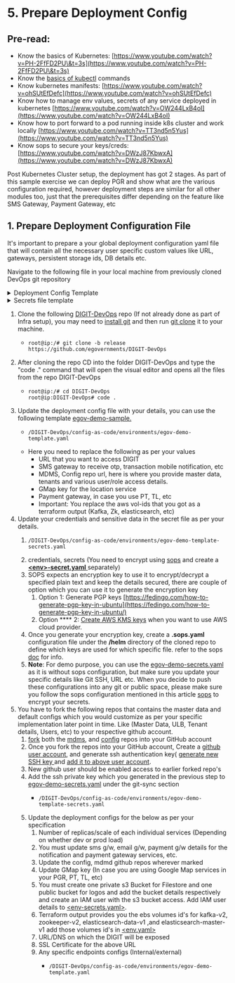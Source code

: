 # 5. Prepare Deployment Config

## Pre-read:

* Know the basics of Kubernetes: [https://www.youtube.com/watch?v=PH-2FfFD2PU\&t=3s](https://www.youtube.com/watch?v=PH-2FfFD2PU\&t=3s)
* Know the [basics of kubectl](https://www.tutorialspoint.com/kubernetes/kubernetes\_kubectl\_commands.htm) commands
* Know kubernetes manifests: [https://www.youtube.com/watch?v=ohSUtEfDefc](https://www.youtube.com/watch?v=ohSUtEfDefc)
* Know how to manage env values, secrets of any service deployed in kubernetes [https://www.youtube.com/watch?v=OW244LxB4oI](https://www.youtube.com/watch?v=OW244LxB4oI)
* Know how to port forward to a pod running inside k8s cluster and work locally [https://www.youtube.com/watch?v=TT3nd5n5Yus](https://www.youtube.com/watch?v=TT3nd5n5Yus)
* Know sops to secure your keys/creds: [https://www.youtube.com/watch?v=DWzJ87KbwxA](https://www.youtube.com/watch?v=DWzJ87KbwxA)

Post Kubernetes Cluster setup, the deployment has got 2 stages. As part of this sample exercise we can deploy PGR and show what are the various configuration required, however deployment steps are similar for all other modules too, just that the prerequisites differ depending on the feature like SMS Gateway, Payment Gateway, etc

## 1. Prepare Deployment Configuration File&#x20;

It's important to prepare a your global deployment configuration yaml file that will contain all the necessary user specific custom values like URL, gateways, persistent storage ids, DB details etc.&#x20;

Navigate to the following file in your local machine from previously cloned DevOps git repository

<details>

<summary>Deployment Config Template</summary>

```
// Copy the content and replace your details at the marked places

global:
   domain: <Domain> ## Add your Domain Name Eg: digit.try.com
   
cluster-configs:
    namespaces:  
      create: true
      values: [ backbone, cert-manager, egov, es-cluster, kafka-cluster, logging, monitoring, playground, zookeeper-cluster ]
    
    root-ingress:
      cert-issuer: letsencrypt-prod
    configmaps:
        egov-config:
            data:
                db-host: <db-host name> ## Add db-host name eg: egov-demo.database.azure.com
                db-name: <db-name> ## Add db-name
                db-url: <Add jdbc-url" ## example: jdbc:postgresql://egov-demo.postgres.database.azure.com:5432/egov_demo
                domain: "your Domain Name" ## Add your Domain Name    
                egov-services-fqdn-name: "https://<Domain Name>/" ## Add your Domain Name
                egov-state-level-tenant-id: "Add tenant id" ##example: pb
                s3-assets-bucket: "s3-assets-bucket name" ## Add s3-assets-bucket name
                
                 ## Do not Change
                es-host: "elasticsearch-data-v1.es-cluster"
                es-indexer-host: "http://elasticsearch-data-v1.es-cluster:9200/"
                flyway-locations: "filesystem:/flyway/sql,filesystem:/flyway/seed,filesystem:/flyway/qa"
                kafka-brokers: "kafka-v2.kafka-cluster:9092"
                kafka-infra-brokers: kafka-v2-infra.kafka-cluster:9092
                logging-level-jdbc: "DEBUG"
                mobile-validation-workaround: "true"
                serializers-timezone-in-ist: "true"
                server-tomcat-max-connections: "500"
                server-tomcat-max-threads: "10"
                sms-enabled: "true"
                spring-datasource-tomcat-initialSize: "1"
                spring-datasource-tomcat-max-active: "2"
                spring-jpa-show-sql: "true"
                timezone: Asia/Kolkata
                tracer-errors-provideexceptionindetails: "true"

        egov-service-host: ## Change only if have changed the defaults
            data:
                billing-service: http://billing-service.egov:8080/
                collection-services: http://collection-services.egov:8080/
                collection-search-indexer: http://collection-search-indexer.egov:8080/
                dashboard-analytics: http://dashboard-analytics.egov:8080/
                dashboard-ingest: http://dashboard-ingest.egov:8080/
                egov-common-masters: http://egov-common-masters.egov:8080/
                egov-apportion-service: http://egov-apportion-service.egov:8080/
                egf-master: http://egf-master.egov:8080/
                egf-instrument: http://egf-instrument.egov:8080/
                egov-accesscontrol: http://egov-accesscontrol.egov:8080/
                egov-user: http://egov-user.egov:8080/
                egov-location: http://egov-location.egov:8080/
                egov-filestore: http://egov-filestore.egov:8080/
                egov-localization: http://egov-localization.egov:8080/
                egov-idgen: http://egov-idgen.egov:8080/
                egov-otp: http://egov-otp.egov:8080/
                egov-mdms-service: http://egov-mdms-service.egov:8080/
                egov-mdms-create: http://egov-mdms-create.egov:8080/
                egov-enc-service: http://egov-enc-service.egov:8080/
                egov-workflow-v2: http://egov-workflow-v2.egov:8080/
                egov-searcher: http://egov-searcher.egov:8080/
                egov-data-uploader: http://egov-data-uploader.egov:8080/
                egov-indexer: http://egov-indexer.egov:8080/
                egov-hrms: http://egov-hrms.egov:8080/
                es-client: http://elasticsearch-data-v1.es-cluster:9200
                location: http://location.egov:8080/
                property-services: http://property-services.egov:8080/
                pt-calculator-v2: http://pt-calculator-v2.egov:8080/
                pt-services-v2: http://pt-services-v2.egov:8080/
                pdf-service: http://pdf-service.egov:8080/
                report: http://report.egov:8080/
                tl-services: http://tl-services.egov:8080/
                tl-workflow: http://tl-workflow.egov:8080/
                tl-calculator: http://tl-calculator.egov:8080/
                user-otp: http://user-otp.egov:8080/
                ws-calculator: http://ws-calculator.egov:8080/
                ws-services: http://ws-services.egov:8080/
                firenoc-services: http://firenoc-services.egov:8080/
                firenoc-calculator: http://firenoc-calculator.egov:8080/
                egov-user-event: http://egov-user-event.egov:8080/
                sw-services: "http://sw-services.egov:8080/"
                sw-calculator: "http://sw-calculator.egov:8080/"
                bpa-services: "http://bpa-services.egov:8080/"
                bpa-calculator: "http://bpa-calculator.egov:8080/"
                rainmaker-pgr: "http://rainmaker-pgr:8080/"
                egov-user-chatbot: "http://egov-user-chatbot:8080/"
                zuul: "http://zuul:8080/"

egov-filestore:
  volume: /opt/eGov/filestore
  is-bucket-fixed: "true"
  is-s3-enabled: "true"
  fixed-bucketname: filestore bucket name  ## Add filestore bucket name

egov-idgen:
  idformat-from-mdms: "true"

egov-notification-sms:
  sms-provider-url: "sms provider url" ## Add sms provider url
  sms.provider.class: "Generic"
  sms.provider.contentType:  "application/x-www-form-urlencoded"
  sms-config-map: "{'User':'$username', 'passwd': '$password', 'sid':'$senderid', 'mobilenumber':'$mobileno', 'message':'$message', 'mtype':'N', 'DR':'N', 'smsservicetype':'singlemsg'}"
  sms-gateway-to-use: "sms provider name" ## Add sms provider name
  sms-sender: "sms sender" ## Add sms sender
  sms-sender-requesttype: "GET"
  sms-custom-config: "true"
  sms-extra-req-params: "mtype=N&DR=Y"
  sms-sender-req-param-name: "sid"
  sms-sender-username-req-param-name: "User"
  sms-sender-password-req-param-name: "passwd"
  sms-destination-mobile-req-param-name: "mobilenumber"
  sms-message-req-param-name: "message"
  sms-error-codes: "401,403,404,405,406,407,408,409,410,411,412,413,414"


chatbot:
  kafka-topics-partition-count: 3
  kafka-topics-replication-factor: 2
  kafka-consumer-poll-ms: 10
  kafka-producer-linger-ms: 5

  contact-card-whatsapp-number: "+918744960111" 
  contact-card-whatsapp-name: "mSeva Punjab"
  valuefirst-whatsapp-number: "918744960111"
  valuefirst-notification-assigned-templateid: "194781"
  valuefirst-notification-resolved-templateid: "194783"
  valuefirst-notification-rejected-templateid: "194785"
  valuefirst-notification-reassigned-templateid: "194787"
  valuefirst-notification-commented-templateid: "194789"
  valuefirst-notification-welcome-templateid: "194791"
  valuefirst-notification-root-templateid: "194795"
  valuefirst-send-message-url: "https://api.myvaluefirst.com/psms/servlet/psms.JsonEservice"
  user-service-chatbot-citizen-passwrord: "123456"

egov-mdms-service:
  replicas: 1
  images:
    - egovio/egov-mdms-service
  mdms-path: "/work-dir/egov-mdms-data/data"
  initContainers:
    gitSync:
      repo: "git@github.com:egovernments/egov-mdms-data" ### Change this to Your MDMS Repo
      branch: "DEV"  ### Branch need to be changed as per your env
  mdms-folder: "egov-mdms-data" 
  masters-config-url: "file:///work-dir/egov-mdms-data/master-config.json"
  java-args: -Dspring.profiles.active=monitoring

egov-indexer:
  heap: "-Xmx512m -Xms512m"
  memory_limits: "768Mi"
  initContainers:
    gitSync:
      repo: "git@github.com:egovernments/configs" ### Change this to Your Config Repo
      branch: "master"
  egov-indexer-yaml-repo-path: "file:///work-dir/configs/egov-indexer/billingservices-indexer.yml,file:///work-dir/configs/egov-indexer/collection-indexer.yml,file:///work-dir/configs/egov-indexer/egov-telemetry-indexer.yml,file:///work-dir/configs/egov-indexer/egov-uploader-indexer.yml,file:///work-dir/configs/egov-indexer/error-queue.yml,file:///work-dir/configs/egov-indexer/finance-rolloutadotpion-indexer.yml,file:///work-dir/configs/egov-indexer/payment-indexer.yml,file:///work-dir/configs/egov-indexer/rainmaker-pgr-indexer.yml,file:///work-dir/configs/egov-indexer/rainmaker-pt-indexer.yml,file:///work-dir/configs/egov-indexer/rainmaker-tl-indexer.yml,file:///work-dir/configs/egov-indexer/chatbot-telemetry.yaml"

egov-persister:
  replicas: 1
  images:
    - egovio/egov-persister
  persist-yml-path: "file:///work-dir/configs/egov-persister/pt-mutation-calculator-persister.yml,file:///work-dir/configs/egov-persister/apportion-persister.yml,file:///work-dir/configs/egov-persister/billing-services-persist.yml,file:///work-dir/configs/egov-persister/egf-bill.yaml,file:///work-dir/configs/egov-persister/egov-user-event-persister.yml,file:///work-dir/configs/egov-persister/egov-workflow-v2-persister.yml,file:///work-dir/configs/egov-persister/firenoc_persiter.yaml,file:///work-dir/configs/egov-persister/hrms-employee-persister.yml,file:///work-dir/configs/egov-persister/pdf-generator.yml,file:///work-dir/configs/egov-persister/pg-service-persister.yml,file:///work-dir/configs/egov-persister/pgr.v3.yml,file:///work-dir/configs/egov-persister/property-services.yml,file:///work-dir/configs/egov-persister/pt-calculator-v2-persister.yml,file:///work-dir/configs/egov-persister/pt-drafts.yml,file:///work-dir/configs/egov-persister/pt-persist.yml,file:///work-dir/configs/egov-persister/tl-billing-slab-persister.yml,file:///work-dir/configs/egov-persister/tl-calculation-persister.yml,file:///work-dir/configs/egov-persister/uploader-persister.yml,file:///work-dir/configs/egov-persister/collection-migration-persister.yml,file:///work-dir/configs/egov-persister/property-services-registry.yml,file:///work-dir/configs/egov-persister/tradelicense.yml,file:///work-dir/configs/egov-persister/sewerage-persist.yml,file:///work-dir/configs/egov-persister/water-persist.yml,file:///work-dir/configs/egov-persister/water-meter.yml,file:///work-dir/configs/egov-persister/bpa-persister.yml,file:///work-dir/configs/egov-persister/assessment-persister.yml,file:///work-dir/configs/egov-persister/chatbot.yml"
  initContainers:
    gitSync:
      repo: "git@github.com:egovernments/configs" ### Change this to Your Config Repo
      branch: "master" ### Branch need to be changed as per your env

egov-data-uploader:
  initContainers:
    gitSync:
      repo: "git@github.com:egovernments/configs" ### Change this to Your Config Repo
      branch: "master" ### Branch need to be changed as per your env

egov-searcher:
  search-yaml-path: "file:///work-dir/configs/egov-searcher/rainmaker-pgr-v2.yml,file:///work-dir/configs/egov-searcher/weekly-impact-emailer-searcher.yml,file:///work-dir/configs/egov-searcher/PTDemandBasedSearcher.yml,file:///work-dir/configs/egov-searcher/bill-genie.yml,file:///work-dir/configs/egov-searcher/rainmaker-tl.yml,file:///work-dir/configs/egov-searcher/localitySearcher.yml"
  initContainers:
    gitSync:
      repo: "git@github.com:egovernments/configs"  ### Change this to Your Config Repo
      branch: "master" ### Branch need to be changed as per your env

egov-custom-consumer:
  erp-host: "https://mohali-qa.egovernments.org/"

egf-master:
  db-url: "db-url" ## Add db-url
  memory_limits: 512Mi
  heap: "-Xmx256m -Xms256m"

redoc:
  replicas: 1
  images:
    - egovio/redoc:v1.0.5
  service_type: LoadBalancer

nginx-ingress:
  images:
    - quay.io/kubernetes-ingress-controller/nginx-ingress-controller:0.26.1
  replicas: 1
  default-backend-service: "egov/nginx"
  namespace: egov
  cert-issuer: "letsencrypt-prod"
  ssl-protocols: "TLSv1.2 TLSv1.3"
  ssl-ciphers: "EECDH+CHACHA20:EECDH+AES"
  ssl-ecdh-curve: "X25519:prime256v1:secp521r1:secp384r1"

cert-manager:
  email: "email id" ## Add email id
  images:
    - "quay.io/jetstack/cert-manager-controller:v0.10.1"
  namespace: egov

collection-receipt-voucher-consumer:
  jalandhar-erp-host: "https://jalandhar-qa.egovernments.org/"
  mohali-erp-host: "https://mohali-qa.egovernments.org/"
  nayagaon-erp-host: "https://nayagaon-qa.egovernments.org/"
  amritsar-erp-host: "https://amritsar-qa.egovernments.org/"
  kharar-erp-host: "https://kharar-qa.egovernments.org/"
  zirakpur-erp-host: "https://zirakpur-qa.egovernments.org/"

finance-collections-voucher-consumer:
  erp-env-name: "qa"
  erp-domain-name: "egovernments.org"

employee:
  custom-js-injection: |
    sub_filter.conf: "
      sub_filter  '<head>' '<head>
      <script src=https://s3.ap-south-1.amazonaws.com/egov-telemetry-data/ulb-overrides.js type=text/javascript></script>
      <script src=https://raw.githack.com/egovernments/egov-mdms-data/CURFEW_E_PASS/data/in/logo/globalConfigs.js type=text/javascript></script>
      ';"
dashboard-analytics:
  config-schema-paths: "file:///work-dir/configs/egov-dss-dashboards/dashboard-analytics/*.json"
  initContainers:
    gitSync:
      repo: "git@github.com:egovernments/configs"
      branch: "master"

dashboard-ingest:
  config-schema-paths: "file:///work-dir/configs/egov-dss-dashboards/dashboard-ingest/*.json"
  initContainers:
    gitSync:
      repo: "git@github.com:egovernments/configs"
      branch: "master"

citizen:
  custom-js-injection: |
    sub_filter.conf: "
      sub_filter  '<head>' '<head>
      <script src=https://s3.ap-south-1.amazonaws.com/egov-telemetry-data/ulb-overrides.js type=text/javascript></script>
      <script src=https://raw.githack.com/egovernments/egov-mdms-data/CURFEW_E_PASS/data/in/logo/globalConfigs.js type=text/javascript></script>
      ';"
# reportinfra >>>>>>>>>>>>>>>>>>>>>>>>>>>>>>
report:
  heap: "-Xmx512m -Xms512m"
  tracing-enabled: "true"
  spring-datasource-tomcat-max-active: 5
  initContainers:
    gitSync:
      repo: "git@github.com:egovernments/configs"
      branch: "master"
  report-locationsfile-path: "file:///work-dir/configs/reports/reportFileLocationsv1.txt"

# <<<<<<<<<<<<<<<<<<<<<<<<<<<<<<<<<<<<<<<

pdf-service:
  initContainers:
    gitSync:
      repo: "git@github.com:<yours>/configs"  ### Change this to Your Config Repo
      branch: "new-pdf-changes"   ### Branch need to be changed as per your env
  data-config-urls: "file:///work-dir/configs/pdf-service/data-config/tradelicense-receipt.json,file:///work-dir/configs/pdf-service/data-config/property-receipt.json,file:///work-dir/configs/pdf-service/data-config/property-bill.json,file:///work-dir/configs/pdf-service/data-config/tradelicense-bill.json,file:///work-dir/configs/pdf-service/data-config/firenoc-receipt.json,file:///work-dir/configs/pdf-service/data-config/pt-receipt.json,file:///work-dir/configs/pdf-service/data-config/tl-receipt.json,file:///work-dir/configs/pdf-service/data-config/consolidatedbill.json,file:///work-dir/configs/pdf-service/data-config/consolidatedreceipt.json,file:///work-dir/configs/pdf-service/data-config/tlapplication.json,file:///work-dir/configs/pdf-service/data-config/passvehicle-certificate.json,file:///work-dir/configs/pdf-service/data-config/ws-consolidatedacknowlegment.json,file:///work-dir/configs/pdf-service/data-config/ws-consolidatedsewerageconnection.json,file:///work-dir/configs/pdf-service/data-config/buildingpermit.json,file:///work-dir/configs/pdf-service/data-config/ptmutationcertificate.json,file:///work-dir/configs/pdf-service/data-config/tlrenewalcertificate.json,file:///work-dir/configs/pdf-service/data-config/bpa-revocation.json,file:///work-dir/configs/pdf-service/data-config/buildingpermit-low.json,file:///work-dir/configs/pdf-service/data-config/misc-receipt.json,file:///work-dir/configs/pdf-service/data-config/ws-applicationwater.json,file:///work-dir/configs/pdf-service/data-config/ws-sanctionletter.json,file:///work-dir/configs/pdf-service/data-config/ws-estimationnotice.json,file:///work-dir/configs/pdf-service/data-config/ws-applicationsewerage.json,file:///work-dir/configs/pdf-service/data-config/tlcertificate.json"
  format-config-urls: "file:///work-dir/configs/pdf-service/format-config/tradelicense-receipt.json,file:///work-dir/configs/pdf-service/format-config/property-receipt.json,file:///work-dir/configs/pdf-service/format-config/property-bill.json,file:///work-dir/configs/pdf-service/format-config/tradelicense-bill.json,file:///work-dir/configs/pdf-service/format-config/firenoc-receipt.json,file:///work-dir/configs/pdf-service/format-config/pt-receipt.json,file:///work-dir/configs/pdf-service/format-config/tl-receipt.json,file:///work-dir/configs/pdf-service/format-config/consolidatedbill.json,file:///work-dir/configs/pdf-service/format-config/consolidatedreceipt.json,file:///work-dir/configs/pdf-service/format-config/tlapplication.json,file:///work-dir/configs/pdf-service/format-config/passvehicle-certificate.json,file:///work-dir/configs/pdf-service/format-config/ws-consolidatedacknowlegment.json,file:///work-dir/configs/pdf-service/format-config/ws-consolidatedsewerageconnection.json,file:///work-dir/configs/pdf-service/format-config/buildingpermit.json,file:///work-dir/configs/pdf-service/format-config/ptmutationcertificate.json,file:///work-dir/configs/pdf-service/format-config/tlrenewalcertificate.json,file:///work-dir/configs/pdf-service/format-config/bpa-revocation.json,file:///work-dir/configs/pdf-service/format-config/buildingpermit-low.json,file:///work-dir/configs/pdf-service/format-config/misc-receipt.json,file:///work-dir/configs/pdf-service/format-config/ws-applicationwater.json,file:///work-dir/configs/pdf-service/format-config/ws-sanctionletter.json,file:///work-dir/configs/pdf-service/format-config/ws-estimationnotice.json,file:///work-dir/configs/pdf-service/format-config/ws-applicationsewerage.json,file:///work-dir/configs/pdf-service/format-config/tlcertificate.json"


# kafka-v2 AWS >>>>>>>>>>>>>>>>>>>>>>>>>>>>>>>>>
kafka-v2:
  persistence:
    enabled: true
    aws:
      - volumeId: "volume-id" ## add volume id
        zone: ap-south-1b     ## add respective zone
      - volumeId: "volume-id" ## add volume id
        zone: ap-south-1b
      - volumeId: "volume-id"  ## add volume id
        zone: ap-south-1b
  zookeeperHosts: "zookeeper-v2.zookeeper-cluster:2181/kafka-v2"
  heapOptions: "-Xms704M -Xmx704M"
  memory_limits: 1408Mi
  lingerMs: "250"
  numberPartitions: "3"
  replicationFactor: "2"
  minInsyncReplicas: "1"
  offsetsReplicationFactor: "3"

## kafka-v2 Azure sample <<<<<<<<<<<<<<<<<<<<<<<<<<<<<<<<<<<<<<<
#kafka-v2:
#  persistence:
#    enabled: true
#    azure:
#      - diskName: "diskName" ## add diskName
#        diskURI: ## Azure diskURI     
#      - diskName: "diskName" ## add diskName
#        diskURI: ## Azure diskURI
#      - diskName: "diskName"  ## add diskName
#        diskURI:  ## Azure diskURI
#  zookeeperHosts: "zookeeper-v2.zookeeper-cluster:2181/kafka-v2"

#  heapOptions: "-Xms704M -Xmx704M"
#  memory_limits: 1408Mi
#  lingerMs: "250"
#  numberPartitions: "3"
#  replicationFactor: "2"
#  minInsyncReplicas: "1"
#  offsetsReplicationFactor: "3"

## kafka-v2 SDC sample>>>>>>>>>>>>>>>>>>>>>>>>>>>>

#kafka-v2:
#  persistence:
#    enabled: true
#    iscsi:
#      targetPortal: 10.67.49.8:3260 ## change the targetPortal with yours.
#      iqn:
#      - iqn.2010-06.com.nutanix:kubernete-72b39064-fdbf-48d3-abfa-7a36c956d535-tgt0   ## change the iqn with yours.
#      - iqn.2010-06.com.nutanix:kubernete-72b39064-fdbf-48d3-abfa-7a36c956d535-tgt1   ## change the iqn with yours.
#      - iqn.2010-06.com.nutanix:kubernete-72b39064-fdbf-48d3-abfa-7a36c956d535-tgt2   ## change the iqn with yours.
#  zookeeperHosts: "zookeeper-v2.zookeeper-cluster:2181/kafka-v2"
#  storage-size: "75Gi
#  heapOptions: "-Xms704M -Xmx704M"
#  memory_limits: 1408Mi
#  lingerMs: "250"
#  numberPartitions: "3"
#  replicationFactor: "2"
#  minInsyncReplicas: "1"
#  offsetsReplicationFactor: "3"

# zookeeper-v2 AWS >>>>>>>>>>>>>>>>>>>>>>>>>>>>>
zookeeper-v2:
  persistence:
    enabled: true
    aws:
      - volumeId: "volume-id" ## add volume id
        zone: ap-south-1b
      - volumeId: "volume-id" ## add volume id
        zone: ap-south-1b
      - volumeId: "volume-id" ## add volume id
        zone: ap-south-1b

  ## Zookeeper JVM Heap Option
  heapOptions: "-Xms256M -Xmx256M"
  resources:
    limits:
      cpu: 300m
      memory: 384Mi
    requests:
      cpu: 300m
      memory: 384Mi

# zookeeper-v2 Azure >>>>>>>>>>>>>>>>>>>>>>>>>>>>>  
#zookeeper-v2:
#  persistence:
#    enabled: true
#    azure:
#      - diskName: "diskName" ## add diskName
#        diskURI: ## Azure diskURI     
#      - diskName: "diskName" ## add diskName
#        diskURI: ## Azure diskURI
#      - diskName: "diskName"  ## add diskName
#        diskURI:  ## Azure diskURI

  ## Zookeeper JVM Heap Option
#  heapOptions: "-Xms256M -Xmx256M"
#  resources:
#    limits:
#      cpu: 300m
#      memory: 384Mi
#    requests:
#      cpu: 300m
#      memory: 384Mi

# <<<<<<<<<<<<<<<<<<<<<<<<<<<<<<<<<<<<<<<
## zookeeper-v2 SDC <<<<<<<<<<<<<<<<<
#zookeeper-v2:
#  persistence:
#    enabled: true
#    iscsi:
#      targetPortal: 10.67.49.8:3260  ## change the targetPortal with yours.
#      iqn:
#      - iqn.2010-06.com.nutanix:kubernete-72b39064-fdbf-48d3-abfa-7a36c956d535-tgt3  ## change the iqn with yours.
#      - iqn.2010-06.com.nutanix:kubernete-72b39064-fdbf-48d3-abfa-7a36c956d535-tgt4  ## change the iqn with yours.
#      - iqn.2010-06.com.nutanix:kubernete-72b39064-fdbf-48d3-abfa-7a36c956d535-tgt5  ## change the iqn with yours.   

#  storage-size: 5Gi
#  heapOptions: "-Xms256M -Xmx256M"
#  resources:
#    limits:
#      cpu: 300m
#      memory: 384Mi
#    requests:
#      cpu: 300m
#      memory: 384Mi


# es-v1-cluster AWS >>>>>>>>>>>>>>>>>>>>>>>>>>>>
elasticsearch-data-v1:
  image:
    tag: 6.6.2
  persistence:
    enabled: true
    aws:
      - volumeId: "volume-id" ## add volume id
        zone: ap-south-1b
      - volumeId: "volume-id" ## add volume id
        zone: ap-south-1b
      - volumeId: "volume-id" ## add volume id
        zone: ap-south-1b

  esJavaOpts: "-Xmx1g -Xms1g"
  resources:
    requests:
      memory: "2Gi"
    limits:
      memory: "2Gi"

elasticsearch-master-v1:
  replicas: 3
  image:
    tag: 6.6.2
  persistence:
    enabled: true
    aws:
      - volumeId: "volume-id" ## add volume id
        zone: ap-south-1b
      - volumeId: "volume-id" ## add volume id
        zone: ap-south-1b
      - volumeId: "volume-id" ## add volume id
        zone: ap-south-1b

  esJavaOpts: "-Xmx448m -Xms448m"
  resources:
    requests:
      memory: "896Mi"
    limits:
      memory: "896Mi"

es-curator:
  schedule: "45 18 * * *"
  images:
    - bobrik/curator:5.6.0
  es-host: "elasticsearch-client-v1.es-cluster"
  logs-cleanup-enabled: "true"
  jaeger-cleanup-enabled: "true"
  logs-to-retain: "7"

```

</details>

<details>

<summary>Secrets file template</summary>

```
cluster-configs:
    secrets:
        db:      // Create postgres db user and mention the details
            username: demo
            password: demo
            flywayUsername: demo #same as above
            flywayPassword: demo #same as above
        egov-notification-sms: // sms provider details
            username: demo
            password: demo
        egov-filestore:   // AWS S3 access IAM details.
            aws-key: aswedfghew
            aws-secret-key: xdefghgdxc
        egov-location:  // Location service add your gmap key
            gmapskey: AIzaSyAQOd09-sdfegv
        egov-pg-service:    // Payment Gateway add your bank gateway provider details
            axis-merchant-id: demo
            axis-merchant-secret-key: demo
            axis-merchant-user: demo
            axis-merchant-pwd: demo
            axis-merchant-access-code: demo
            payu-merchant-key: demo
            payu-merchant-salt: demo
        pgadmin:  // To work pgadmin service add details
            admin-email: demo@demo.com
            admin-password:  demo
            read-email: demo@demo.com
            read-password: demo
        egov-enc-service:  // To work egov-enc service add the details
            master-password: demo
            master-salt: q7.fr.cr
            master-initialvector: 9J&asfgrU-H2
        egov-notification-mail:  // To work mail notification service add respective mail details
            mailsenderusername: demo@demo
            mailsenderpassword: demo
        git-sync:   // To clone the config and mdms repos, Create github user and add your ssh private key below. This private should have access to config and mdms repo.  
            ssh: |
                -----BEGIN RSA PRIVATE KEY-----
                MIIJKQIBAAKCAgEAxN3yoWfXEl7227hAXUTpeN5SiGUe22sIlGSYk3fx2Zl1xW0t
                B5Y/Rn0yCQEtQ     <add your ssh key this is just a placeholder > 
                FwiaDbuwQ+eA1RJ4Lxm9sGFuM1T
                -----END RSA PRIVATE KEY-----
            known-hosts: github.com ssh-rsa AAAAB3NzaC1yc2EAAAABIwAAAQEAq2A7hRGmdnm9tUDbO9IDSwBK6TbQa+PXYPCPy6rbTrTtw7PHkccKrpp0yVhp5HdEIcKr6pLlVDBfOLX9QUsyCOV0wzfjIJNlGEYsdlLJizHhbn2mUjvSAHQqZETYP81eFzLQNnPHt4EVVUh7VfDESU84KezmD5QlWpXLmvU31/yMf+Se8xhHTvKSCZIFImWwoG6mbUoWf9nzpIoaSjB+weqqUUmpaaasXVal72J+UX2B+2RPW3RcT0eOzQgqlJL3RKrTJvdsjE3JEAvGq3lGHSZXy28G3skua2SmVi/w4yCE6gbODqnTWlg7+wC604ydGXA8VJiS5ap43JXiUFFAaQ==
        kibana:    // Add Kibana details
            namespace: es-cluster
            credentials: demo
        egov-si-microservice:  // Add finance service details
            si-microservice-user: demo
            si-microservice-password: demo
            mail-sender-password: demo
        egov-edcr-notification:  // Add edcr service details
            edcr-mail-username: demo@demo.com
            edcr-mail-password: demo
            edcr-sms-username: demo
            edcr-sms-password: demo
        egov-edcr-bank-gateway:   // Add edcr bank gateway details
            edcr-pnb-mid: demo
            edcr-pnb-encryption-key: 12345678
            edcr-hdfc-key: qwer
            edcr-hdfc-salt: sdfgt
        chatbot:     // Add chatbot details
            valuefirst-username: demo
            valuefirst-password: demo
        egov-user-chatbot:  // Add user chatbot details
            citizen-login-password-otp-fixed-value: "546941"
        oauth2-proxy:   // To work oauth2-proxy service, create and add your github OAuth Apps details
            clientID: qwgethjymnbv
            clientSecret: 3a08079easd9d8055470475696fd3baad5292
            cookieSecret: QVbnq0L8npoyfxZs96wtBg==
```

</details>

1. Clone the following [DIGIT-DevOps](https://github.com/egovernments/DIGIT-DevOps) repo (If not already done as part of Infra setup), you may need to [install git](https://docs.github.com/en/github/creating-cloning-and-archiving-repositories/cloning-a-repository-from-github/cloning-a-repository) and then run [git clone](https://docs.github.com/en/github/creating-cloning-and-archiving-repositories/cloning-a-repository-from-github/cloning-a-repository) it to your machine.
   * ```
     root@ip:/# git clone -b release https://github.com/egovernments/DIGIT-DevOps 
     ```
2. After cloning the repo CD into the folder DIGIT-DevOps and type the "code ." command that will open the visual editor and opens all the files from the repo DIGIT-DevOps
   * ```
     root@ip:/# cd DIGIT-DevOps
     root@ip:DIGIT-DevOps# code .
     ```
3. Update the deployment config file with your details, you can use the following template [egov-demo-sample.](https://github.com/egovernments/DIGIT-DevOps/blob/release/config-as-code/environments/egov-demo-template.yaml)&#x20;
   * ```
     /DIGIT-DevOps/config-as-code/environments/egov-demo-template.yaml
     ```
   * Here you need to replace the following as per your values
     * URL that you want to access DIGIT&#x20;
     * SMS gateway to receive otp, transaction mobile notification, etc
     * MDMS, Config repo url, here is where you provide master data, tenants and various user/role access details.
     * GMap key for the location service
     * Payment gateway, in case you use PT, TL, etc&#x20;
     * Important: You replace the aws vol-ids that you got as a terraform output (Kafka, Zk, elasticsearch, etc)
4. &#x20;Update your credentials and sensitive data in the secret file as per your details.&#x20;
   1. ```
      /DIGIT-DevOps/config-as-code/environments/egov-demo-template-secrets.yaml
      ```
   2. credentials, secrets (You need to encrypt using [sops](https://github.com/mozilla/sops#updatekeys-command) and create a [**\<env>-secret.yaml** ](https://github.com/egovernments/DIGIT-DevOps/blob/release/config-as-code/environments/egov-demo-template-secrets.yaml)separately)
   3. SOPS expects an encryption key to use it to encrypt/decrypt a specified plain text and keep the details secured,  there are couple of option which you can use it to generate the encryption key
      1. Option 1: Generate PGP keys [https://fedingo.com/how-to-generate-pgp-key-in-ubuntu](https://fedingo.com/how-to-generate-pgp-key-in-ubuntu/)
      2. Option **** 2: [Create AWS KMS keys](https://docs.aws.amazon.com/kms/latest/developerguide/create-keys.html) when you want to use AWS cloud provider. &#x20;
   4. Once you generate your encryption key,  create a **.sops.yaml** configuration file under the **/helm** directory of the cloned repo to define which keys are used for which specific file. refer to the sops [doc](https://github.com/mozilla/sops#211using-sopsyaml-conf-to-select-kmspgp-for-new-files) for info.
   5. **Note**: For demo purpose, you can use the [egov-demo-secrets.yaml](https://github.com/egovernments/DIGIT-DevOps/blob/release/config-as-code/environments/egov-demo-template-secrets.yaml) as it is without sops configuration, but make sure you update your specific details like Git SSH, URL etc. When you decide to push these configurations into any git or public space, please make sure you follow the sops configuration mentioned in this article [sops](https://github.com/mozilla/sops#updatekeys-command) to encrypt your secrets.
5. You have to fork the following repos that contains the master data and default configs which you would customize as per your specific implementation later point in time. Like (Master Data, ULB, Tenant details, Users, etc) to your respective github account.
   1. [fork](https://docs.github.com/en/get-started/quickstart/fork-a-repo) both the [mdms](https://github.com/egovernments/egov-mdms-data), and [config](https://github.com/egovernments/configs) repos into your GitHub account
   2. Once you fork the repos into your GitHub account, Create a [github user account](https://docs.github.com/en/get-started/signing-up-for-github/signing-up-for-a-new-github-account), and generate ssh authentication key( [generate new SSH key ](https://docs.github.com/en/authentication/connecting-to-github-with-ssh/generating-a-new-ssh-key-and-adding-it-to-the-ssh-agent)and [add it to above user account](https://docs.github.com/en/authentication/connecting-to-github-with-ssh/adding-a-new-ssh-key-to-your-github-account).
   3. New github user should be enabled access to earlier forked repo's&#x20;
   4. Add the ssh private key which you generated in the previous step to  [egov-demo-secrets.yaml](https://github.com/egovernments/DIGIT-DevOps/blob/release/deploy-as-code/helm/environments/egov-demo-secrets.yaml) under the git-sync section
      * ```
        /DIGIT-DevOps/config-as-code/environments/egov-demo-template-secrets.yaml
        ```
   5. Update the deployment configs for the below as per your specification
      1. Number of replicas/scale of each individual services (Depending on whether dev or prod load)
      2. You must update sms g/w, email g/w, payment g/w details for the notification and payment gateway services, etc.
      3. Update the config, mdmd github repos wherever marked
      4. Update GMap key (In case you are using Google Map services in your PGR, PT, TL, etc)
      5. You must create one private s3 Bucket for Filestore and one public bucket for logos and add the bucket details respectively and create an IAM user with the s3 bucket access. Add IAM user details to [\<env-secrets.yaml>](https://github.com/egovernments/DIGIT-DevOps/blob/release/config-as-code/environments/egov-demo-template-secrets.yaml).
      6. Terraform output provides you the ebs volumes id's for kafka-v2, zookeeper-v2, elasticsearch-data-v1 ,and elasticsearch-master-v1 add those volumes id's in [\<env.yaml>](https://github.com/egovernments/DIGIT-DevOps/blob/release/config-as-code/environments/egov-demo-template.yaml)
      7. URL/DNS on which the DIGIT will be exposed
      8. SSL Certificate for the above URL
      9. Any specific endpoints configs (Internal/external)
         * ```
           /DIGIT-DevOps/config-as-code/environments/egov-demo-template.yaml
           ```



